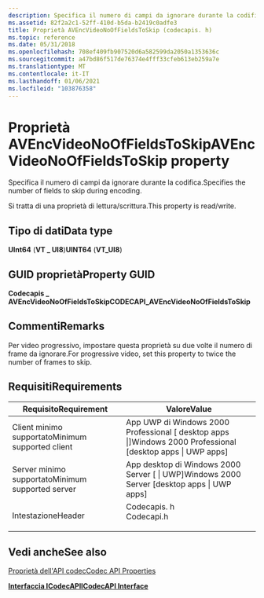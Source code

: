 ```yaml
---
description: Specifica il numero di campi da ignorare durante la codifica.
ms.assetid: 82f2a2c1-52ff-410d-b5da-b2419c0adfe3
title: Proprietà AVEncVideoNoOfFieldsToSkip (codecapis. h)
ms.topic: reference
ms.date: 05/31/2018
ms.openlocfilehash: 708ef409fb907520d6a582599da2050a1353636c
ms.sourcegitcommit: a47bd86f517de76374e4fff33cfeb613eb259a7e
ms.translationtype: MT
ms.contentlocale: it-IT
ms.lasthandoff: 01/06/2021
ms.locfileid: "103876358"
---
```

# <a name="avencvideonooffieldstoskip-property"></a><span data-ttu-id="86abb-103">Proprietà AVEncVideoNoOfFieldsToSkip</span><span class="sxs-lookup"><span data-stu-id="86abb-103">AVEncVideoNoOfFieldsToSkip property</span></span>

<span data-ttu-id="86abb-104">Specifica il numero di campi da ignorare durante la codifica.</span><span class="sxs-lookup"><span data-stu-id="86abb-104">Specifies the number of fields to skip during encoding.</span></span>

<span data-ttu-id="86abb-105">Si tratta di una proprietà di lettura/scrittura.</span><span class="sxs-lookup"><span data-stu-id="86abb-105">This property is read/write.</span></span>

## <a name="data-type"></a><span data-ttu-id="86abb-106">Tipo di dati</span><span class="sxs-lookup"><span data-stu-id="86abb-106">Data type</span></span>

<span data-ttu-id="86abb-107">**UInt64** (**VT \_ UI8**)</span><span class="sxs-lookup"><span data-stu-id="86abb-107">**UINT64** (**VT\_UI8**)</span></span>

## <a name="property-guid"></a><span data-ttu-id="86abb-108">GUID proprietà</span><span class="sxs-lookup"><span data-stu-id="86abb-108">Property GUID</span></span>

<span data-ttu-id="86abb-109">**Codecapis \_ AVEncVideoNoOfFieldsToSkip**</span><span class="sxs-lookup"><span data-stu-id="86abb-109">**CODECAPI\_AVEncVideoNoOfFieldsToSkip**</span></span>

## <a name="remarks"></a><span data-ttu-id="86abb-110">Commenti</span><span class="sxs-lookup"><span data-stu-id="86abb-110">Remarks</span></span>

<span data-ttu-id="86abb-111">Per video progressivo, impostare questa proprietà su due volte il numero di frame da ignorare.</span><span class="sxs-lookup"><span data-stu-id="86abb-111">For progressive video, set this property to twice the number of frames to skip.</span></span>

## <a name="requirements"></a><span data-ttu-id="86abb-112">Requisiti</span><span class="sxs-lookup"><span data-stu-id="86abb-112">Requirements</span></span>



| <span data-ttu-id="86abb-113">Requisito</span><span class="sxs-lookup"><span data-stu-id="86abb-113">Requirement</span></span> | <span data-ttu-id="86abb-114">Valore</span><span class="sxs-lookup"><span data-stu-id="86abb-114">Value</span></span> |
|-------------------------------------|---------------------------------------------------------------------------------------|
| <span data-ttu-id="86abb-115">Client minimo supportato</span><span class="sxs-lookup"><span data-stu-id="86abb-115">Minimum supported client</span></span><br/> | <span data-ttu-id="86abb-116">App UWP di Windows 2000 Professional \[ desktop apps \|\]</span><span class="sxs-lookup"><span data-stu-id="86abb-116">Windows 2000 Professional \[desktop apps \| UWP apps\]</span></span><br/>                     |
| <span data-ttu-id="86abb-117">Server minimo supportato</span><span class="sxs-lookup"><span data-stu-id="86abb-117">Minimum supported server</span></span><br/> | <span data-ttu-id="86abb-118">App desktop di Windows 2000 Server \[ \| UWP\]</span><span class="sxs-lookup"><span data-stu-id="86abb-118">Windows 2000 Server \[desktop apps \| UWP apps\]</span></span><br/>                           |
| <span data-ttu-id="86abb-119">Intestazione</span><span class="sxs-lookup"><span data-stu-id="86abb-119">Header</span></span><br/>                   | <dl> <span data-ttu-id="86abb-120"><dt>Codecapis. h</dt></span><span class="sxs-lookup"><span data-stu-id="86abb-120"><dt>Codecapi.h</dt></span></span> </dl> |



## <a name="see-also"></a><span data-ttu-id="86abb-121">Vedi anche</span><span class="sxs-lookup"><span data-stu-id="86abb-121">See also</span></span>

<dl> <dt>

[<span data-ttu-id="86abb-122">Proprietà dell'API codec</span><span class="sxs-lookup"><span data-stu-id="86abb-122">Codec API Properties</span></span>](codec-api-properties.md)
</dt> <dt>

[<span data-ttu-id="86abb-123">**Interfaccia ICodecAPI**</span><span class="sxs-lookup"><span data-stu-id="86abb-123">**ICodecAPI Interface**</span></span>](/windows/desktop/api/Strmif/nn-strmif-icodecapi)
</dt> </dl>

 

 




